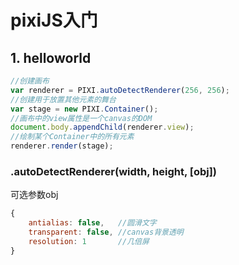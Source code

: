 # pixiJS入门

## 1. helloworld
```js
//创建画布
var renderer = PIXI.autoDetectRenderer(256, 256);
//创建用于放置其他元素的舞台
var stage = new PIXI.Container();
//画布中的view属性是一个canvas的DOM
document.body.appendChild(renderer.view);
//绘制某个Container中的所有元素
renderer.render(stage);
```

### .autoDetectRenderer(width, height, [obj])
可选参数obj  
```js
{
    antialias: false,   //圆滑文字
    transparent: false, //canvas背景透明
    resolution: 1       //几倍屏
}
```


